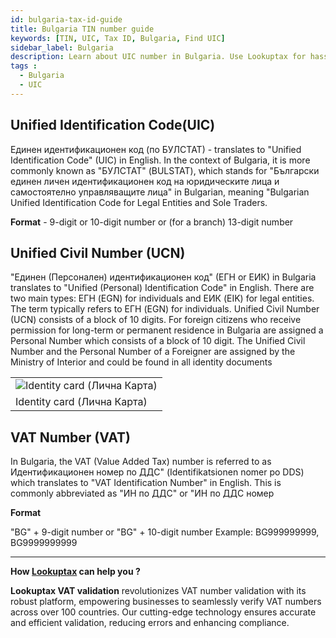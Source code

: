 ```yaml
---
id: bulgaria-tax-id-guide
title: Bulgaria TIN number guide
keywords: [TIN, UIC, Tax ID, Bulgaria, Find UIC]
sidebar_label: Bulgaria
description: Learn about UIC number in Bulgaria. Use Lookuptax for hassle-free tax id validation in Bulgaria and other 100+ countries
tags : 
  - Bulgaria
  - UIC
---
```


##  Unified Identification Code(UIC)
Единен идентификационен код (по БУЛСТАТ) - translates to "Unified Identification Code" (UIC) in English. In the context of Bulgaria, it is more commonly known as "БУЛСТАТ" (BULSTAT), which stands for "Български единен личен идентификационен код на юридическите лица и самостоятелно управляващите лица" in Bulgarian, meaning "Bulgarian Unified Identification Code for Legal Entities and Sole Traders.

**Format**  - 9-digit or 10-digit number or (for a branch) 13-digit number

## Unified Civil Number (UCN)
"Единен (Персонален) идентификационен код" (ЕГН or ЕИК) in Bulgaria translates to "Unified (Personal) Identification Code" in English. There are two main types: ЕГН (EGN) for individuals and ЕИК (EIK) for legal entities. The term typically refers to ЕГН (EGN) for individuals. Unified Civil Number (UCN) consists of a block of 10 digits. For foreign citizens who receive permission for long-term or permanent residence in Bulgaria are assigned a Personal Number which consists of a block of 10 digit. The Unified Civil Number and the Personal Number of a Foreigner are assigned by the Ministry of Interior and could be found in all identity documents

<table align="center" border="0px" border-color="#dedede"><tr><td>
  <img src="/docs/img/taxid/Identity-card.PNG" alt="Identity card (Лична Карта)"/>
  </td></tr>
  <tr><td>Identity card (Лична Карта)</td></tr>
</table>

## VAT Number (VAT)
In Bulgaria, the VAT (Value Added Tax) number is referred to as Идентификационен номер по ДДС" (Identifikatsionen nomer po DDS) which translates to "VAT Identification Number" in English. This is commonly abbreviated as "ИН по ДДС" or "ИН по ДДС номер

**Format** 

"BG" + 9-digit number or "BG" + 10-digit number Example: BG999999999, BG9999999999

----
**How [Lookuptax](https://lookuptax.com/) can help you ?**

**Lookuptax VAT validation** revolutionizes VAT number validation with its robust platform, empowering businesses to seamlessly verify VAT numbers across over 100 countries. Our cutting-edge technology ensures accurate and efficient validation, reducing errors and enhancing compliance.
